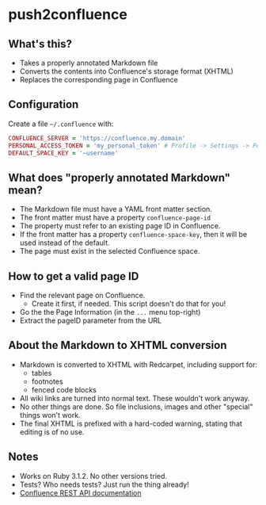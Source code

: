 # push2confluence

## What's this?

- Takes a properly annotated Markdown file
- Converts the contents into Confluence's storage format (XHTML)
- Replaces the corresponding page in Confluence

## Configuration

Create a file `~/.confluence` with:

```ruby
CONFLUENCE_SERVER = 'https://confluence.my.domain'
PERSONAL_ACCESS_TOKEN = 'my_personal_token' # Profile -> Settings -> Personal Access Tokens
DEFAULT_SPACE_KEY = '~username'
```

## What does "properly annotated Markdown" mean?

- The Markdown file must have a YAML front matter section.
- The front matter must have a property `confluence-page-id`
- The property must refer to an existing page ID in Confluence.
- If the front matter has a property `confluence-space-key`, then it will be used instead of the default.
- The page must exist in the selected Confluence space.

## How to get a valid page ID

- Find the relevant page on Confluence.
  - Create it first, if needed. This script doesn't do that for you!
- Go the the Page Information (in the `...` menu top-right)
- Extract the pageID parameter from the URL

## About the Markdown to XHTML conversion

- Markdown is converted to XHTML with Redcarpet, including support for:
  - tables
  - footnotes
  - fenced code blocks
- All wiki links are turned into normal text. These wouldn't work anyway.
- No other things are done. So file inclusions, images and other "special" things won't work.
- The final XHTML is prefixed with a hard-coded warning, stating that editing is of no use.

## Notes

- Works on Ruby 3.1.2. No other versions tried.
- Tests? Who needs tests? Just run the thing already!
- [Confluence REST API documentation](https://developer.atlassian.com/server/confluence/confluence-rest-api-examples)
